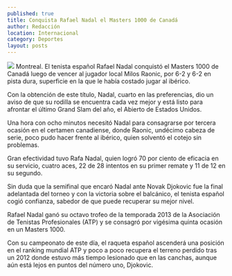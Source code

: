 ```yaml
---
published: true
title: Conquista Rafael Nadal el Masters 1000 de Canadá
author: Redacción
location: Internacional
category: Deportes
layout: posts
---
```


![](http://i.imgur.com/BOM7LLNm.jpg)
Montreal. El tenista español Rafael Nadal conquistó el Masters 1000 de Canadá luego de vencer al jugador local Milos Raonic, por 6-2 y 6-2 en pista dura, superficie en la que le había costado jugar al ibérico.

Con la obtención de este título, Nadal, cuarto en las preferencias, dio un aviso de que su rodilla se encuentra cada vez mejor y está listo para afrontar el último Grand Slam del año, el Abierto de Estados Unidos.

Una hora con ocho minutos necesitó Nadal para consagrarse por tercera ocasión en el certamen canadiense, donde Raonic, undécimo cabeza de serie, poco pudo hacer frente al ibérico, quien solventó el cotejo sin problemas.

Gran efectividad tuvo Rafa Nadal, quien logró 70 por ciento de eficacia en su servicio, cuatro aces, 22 de 28 intentos en su primer remate y 11 de 12 en su segundo.

Sin duda que la semifinal que encaró Nadal ante Novak Djokovic fue la final adelantada del torneo y con la victoria sobre el balcánico, el tenista español cogió confianza, sabedor de que puede recuperar su mejor nivel.

Rafael Nadal ganó su octavo trofeo de la temporada 2013 de la Asociación de Tenistas Profesionales (ATP) y se consagró por vigésima quinta ocasión en un Masters 1000.

Con su campeonato de este día, el raqueta español ascenderá una posición en el ranking mundial ATP y poco a poco recupera el terreno perdido tras un 2012 donde estuvo más tiempo lesionado que en las canchas, aunque aún está lejos en puntos del número uno, Djokovic.

